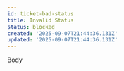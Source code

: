 ```yaml
---
id: ticket-bad-status
title: Invalid Status
status: blocked
created: '2025-09-07T21:44:36.131Z'
updated: '2025-09-07T21:44:36.131Z'
---
```


Body
